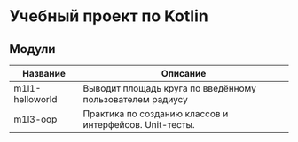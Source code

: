 # Учебный проект по Kotlin

## Модули

| Название        | Описание                                                  |
|-----------------|-----------------------------------------------------------|
| m1l1-helloworld | Выводит площадь круга по введённому пользователем радиусу |
| m1l3-oop        | Практика по созданию классов и интерфейсов. Unit-тесты.   |